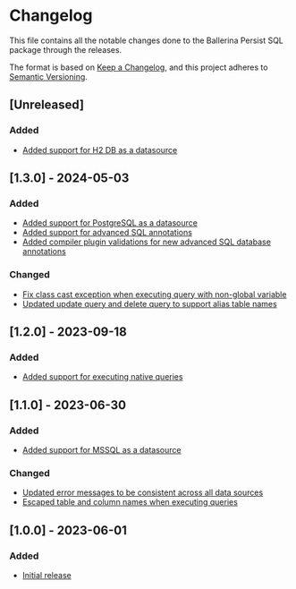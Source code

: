# Changelog
This file contains all the notable changes done to the Ballerina Persist SQL package through the releases.

The format is based on [Keep a Changelog](https://keepachangelog.com/en/1.0.0/),
and this project adheres to [Semantic Versioning](https://semver.org/spec/v2.0.0.html).

## [Unreleased]

### Added
- [Added support for H2 DB as a datasource](https://github.com/ballerina-platform/ballerina-library/issues/5715)

## [1.3.0] - 2024-05-03

### Added
- [Added support for PostgreSQL as a datasource](https://github.com/ballerina-platform/ballerina-library/issues/5829)
- [Added support for advanced SQL annotations](https://github.com/ballerina-platform/ballerina-library/issues/6013)
- [Added compiler plugin validations for new advanced SQL database annotations](https://github.com/ballerina-platform/ballerina-library/issues/6068)

### Changed
- [Fix class cast exception when executing query with non-global variable](https://github.com/ballerina-platform/persist-tools/issues/311)
- [Updated update query and delete query to support alias table names](https://github.com/ballerina-platform/ballerina-library/issues/6013)

## [1.2.0] - 2023-09-18

### Added
- [Added support for executing native queries](https://github.com/ballerina-platform/ballerina-standard-library/issues/4546)

## [1.1.0] - 2023-06-30

### Added
- [Added support for MSSQL as a datasource](https://github.com/ballerina-platform/ballerina-standard-library/issues/4506)

### Changed
- [Updated error messages to be consistent across all data sources](https://github.com/ballerina-platform/ballerina-standard-library/issues/4360)
- [Escaped table and column names when executing queries](https://github.com/ballerina-platform/ballerina-standard-library/issues/4571)

## [1.0.0] - 2023-06-01

### Added
- [Initial release](https://github.com/ballerina-platform/ballerina-standard-library/issues/4488)
